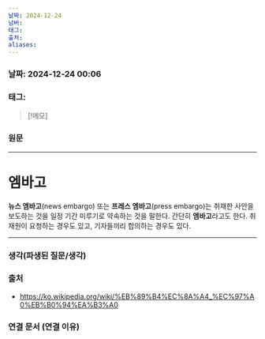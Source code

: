 ```yaml
---
날짜: 2024-12-24
넘버: 
태그: 
출처: 
aliases:
---
```

### 날짜:  2024-12-24 00:06

### 태그:

>[!메모]
>

### 원문
---
# 엠바고

**뉴스 엠바고**(news embargo) 또는 **프레스 엠바고**(press embargo)는 취재한 사안을 보도하는 것을 일정 기간 미루기로 약속하는 것을 말한다. 간단히 **엠바고**라고도 한다. 취재원이 요청하는 경우도 있고, 기자들끼리 합의하는 경우도 있다.

---
### 생각(파생된 질문/생각)

### 출처
- https://ko.wikipedia.org/wiki/%EB%89%B4%EC%8A%A4_%EC%97%A0%EB%B0%94%EA%B3%A0

### 연결 문서 (연결 이유)
